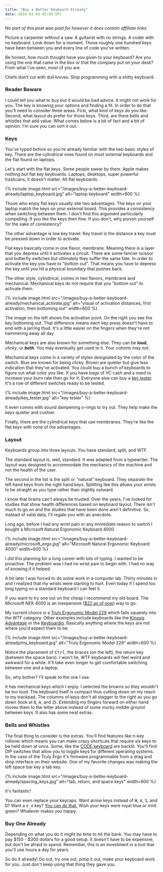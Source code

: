 ```yaml
---
title: "Buy a Better Keyboard Already"
date: 2016-03-03 05:03 UTC
---
```


<em class="subtle">No part of this post was paid for however it does contain affiliate links.</em>

Picture a carpenter without a saw.
A guitarist with no strings.
A coder with no keyboard.
Look down for a moment.
Those roughly one hundred keys have been between you and every line of code you've written.

Be honest, how much thought have you given to your keyboard?
Are you using the one that came in the box or that the company put on your desk?
From what I've seen, most of you are.

Chefs don't cut with dull knives.
Stop programming with a shitty keyboard.

<!--more-->

### Reader Beware

I could tell you what to buy but it would be bad advice.
It might not work for you.
The key is knowing your options and finding a fit.
In order to do that you'll need to consider three areas.
First, what kind of keys do you like.
Second, what layout do prefer for those keys.
Third, are there bells and whistles that add value.
What comes below is a bit of fact and a bit of opinion.
I'm sure you can sort it out.

### Keys

You've typed before so you're already familiar with the two basic styles of key.
There are the cylindrical ones found on most external keyboards and the flat found on laptops.

Let's start with the flat keys.
Some people swear by them.
Apple makes nothing *but* flat key keyboards.
Laptops, desktops, super powerful trashcans, it doesn't matter.
All flat keyboards.

{% include image.html src="/images/buy-a-better-keyboard-already/laptop_keyboard.jpg" alt="laptop keyboard" width=600 %}

Those who enjoy flat keys usually site two advantages.
The keys on your laptop match the keys on your external board.
This provides a consistency when switching between them.
I don't find this argument particularly compelling.
If you like the keys then fine.
If you don't, why punish yourself for the sake of consistency?

The other advantage is low key travel.
Key travel is the distance a key must be pressed down in order to activate.

Flat keys basically come in one flavor, membrane.
Meaning there is a layer that you depress until it activates a circuit.
There are some fancier scissor and butterfly switches but ultimately they suffer the same fate.
In order to activate the key you have to "bottom out".
That means you have to depress the key until you hit a physical boundary that pushes back.

The other style, cylindrical, comes in two flavors, membrane and mechanical.
Mechanical keys do not require that you "bottom out" to activate them.

{% include image.html src="/images/buy-a-better-keyboard-already/mechanical_activate.jpg" alt="visual of activation distances, first activation, then bottoming out" width=600 %}

The image on the left shows the activation point.
On the right you see the key bottoming out.
That difference means each key press doesn't have to end with a jarring thud.
It's a little easier on the fingers when they're not hammering away all day.

Mechanical keys are also known for something else.
They can be **loud**, *clicky*, or ***both***.
You may eventually get used to it.
Your cohorts may not.

Mechanical keys come in a variety of styles designated by the color of the switch.
Blue are known for being clicky.
Brown are quieter but give less indication that they've activated.
You could buy a bunch of keyboards to figure out what color you like.
If you have bags of VC cash and a need to increase your burn rate then go for it.
Everyone else can buy a [key tester].
It's a row of different switches ready to be tested.

{% include image.html src="/images/buy-a-better-keyboard-already/key_tester.jpg" alt="key tester" %}

It even comes with sound dampening o-rings to try out.
They help make the keys quieter and cushier.

Finally, there are the cylindrical keys that use membranes.
They're like the flat keys with none of the advantages.

### Layout

Keyboards group into three layouts.
You have standard, split, and WTF.

The standard layout is, well, standard.
It was adapted from a typewriter.
The layout was designed to accommodate the mechanics of the machine and not the health of the user.

The second in the list is the split or "natural" keyboard.
They separate the left hand keys from the right hand keys.
Splitting like this allows your wrists to be straight as you type rather than slightly outward.

I know that brains can't always be trusted.
Over the years, I've looked for studies that show health differences based on keyboard layout.
There isn't much to go on and the studies that have been done aren't definitive.
So, instead of valid data, I'll regale you with an anecdote.

Long ago, before I had any wrist pain or any immediate reason to switch I bought a Microsoft Natural Ergonomic Keyboard 4000.

{% include image.html src="/images/buy-a-better-keyboard-already/microsoft_ergo.jpg" alt="Microsoft Natural Ergonomic Keyboard 4000" width=600 %}

I did this planning for a long career with lots of typing.
I wanted to be proactive.
The problem was I had no wrist pain to begin with.
I had no way of knowing if it helped.

A bit later I was forced to do some work in a computer lab.
Thirty minutes in and I realized that my wrists were starting to hurt.
Even today if I spend too long typing on a standard keyboard I can feel it.

If you want to try one out on the cheap I recommend my old board.
The Microsoft NEK 4000 is an inexpensive ([$22 as of now]) way to go.

My current choice is a [Truly Ergonomic Model 229] which falls squarely into the WTF category.
Other examples include keyboards like the [Kinesis Advantage] or the [Keyboardio].
Basically anything where the keys are not where you'd expect them to be.

{% include image.html src="/images/buy-a-better-keyboard-already/my_keyboard.jpg" alt="Truly Ergonomic Model 229" width=600 %}

Notice the placement of <kbd>Ctrl</kbd>, the braces (on the left), the return key (between the space bars).
I won't lie, WTF keyboards will feel weird and awkward for a while.
It'll take even longer to get comfortable switching between one and a laptop.

So, why bother?
I'll speak to the one I use.

It has mechanical keys which I enjoy.
I selected the browns so they wouldn't be too loud.
The keyboard itself is compact thus cutting down on my reach to my trackpad.
The columns of keys don't all stagger to the right as you go down (look at <kbd>Q</kbd>, <kbd>A</kbd>, and <kbd>Z</kbd>).
Extending my fingers forward on either hand moves them to the letter above instead of some murky middle ground between keys.
It also has some neat extras.

### Bells and Whistles

The final thing to consider is the extras.
You'll find features like n-key rollover which means you can make crazy shortcuts that require six keys to be held down at once.
Some, like the [CODE keyboard] are backlit.
You'll find DIP switches that allow you to toggle keys for different operating systems.
In the case of the Truly Ergo it's firmware programmable from a drag and drop interface on their website.
One of my favorite changes was making the left space bar key a tab key.

{% include image.html src="/images/buy-a-better-keyboard-already/spacing_keys.jpg" alt="tab, return, and space keys" width=600 %}

It's fantastic!

You can even replace your keycaps.
Want arrow keys instead of <kbd>W</kbd>, <kbd>A</kbd>, <kbd>S</kbd>, and <kbd>D</kbd>?
Want a <kbd>ಠ_ಠ</kbd> key?
[You can do that.]
Wish your keys were royal blue or mint green?
Whatever makes you happy.

### Buy One Already

Depending on what you do it might be time to hit the bank.
You may have to pay $150 - $300 dollars for a good setup.
It doesn't have to be expensive, but don't be afraid to spend.
Remember, this is an investment in a tool that you'll use hours a day for years.

So do it already!
Go out, try one out, pimp it out, make your keyboard work for you.
Just don't keep using that thing they gave you.

[key tester]: http://www.amazon.com/gp/product/B00AZQKCD4/ref=as_li_tl?ie=UTF8&camp=1789&creative=9325&creativeASIN=B00AZQKCD4&linkCode=as2&tag=aaronla-20&linkId=YW6SXDKSRREGL6DE
[Truly Ergonomic Model 229]: http://www.amazon.com/gp/product/B00QL2X8UK/ref=as_li_tl?ie=UTF8&camp=1789&creative=9325&creativeASIN=B00QL2X8UK&linkCode=as2&tag=aaronla-20&linkId=V2BVM3JWPGWWOOSI
[Kinesis Advantage]: http://www.amazon.com/gp/product/B000LVJ9W8/ref=as_li_tl?ie=UTF8&camp=1789&creative=9325&creativeASIN=B000LVJ9W8&linkCode=as2&tag=aaronla-20&linkId=6LZQ3A62TT5GF4H2
[Keyboardio]: http://shop.keyboard.io/
[$22 as of now]: http://www.amazon.com/gp/product/B00CEQFPEE/ref=as_li_tl?ie=UTF8&camp=1789&creative=9325&creativeASIN=B00CEQFPEE&linkCode=as2&tag=aaronla-20&linkId=NPAZGIQ73I2MWQ4H
[Code keyboard]: http://www.amazon.com/gp/product/B00UUBIM0E/ref=as_li_tl?ie=UTF8&camp=1789&creative=9325&creativeASIN=B00UUBIM0E&linkCode=as2&tag=aaronla-20&linkId=WP4LVADBM2V7M5WS
[You can do that.]: http://www.wasdkeyboards.com/index.php/products/printed-keycap-singles/lod-cherry-mx-keycap.html

